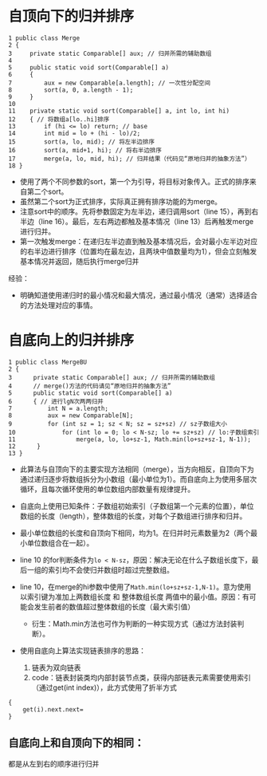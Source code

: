 # 自顶向下的归并排序
```
1 public class Merge
2 { 
3     private static Comparable[] aux; // 归并所需的辅助数组
4 
5     public static void sort(Comparable[] a)
6     { 
7         aux = new Comparable[a.length]; // 一次性分配空间
8         sort(a, 0, a.length - 1); 
9     }
10
11    private static void sort(Comparable[] a, int lo, int hi) 
12    { // 将数组a[lo..hi]排序
13        if (hi <= lo) return; // base
14        int mid = lo + (hi - lo)/2; 
15        sort(a, lo, mid); // 将左半边排序
16        sort(a, mid+1, hi); // 将右半边排序
17        merge(a, lo, mid, hi); // 归并结果（代码见“原地归并的抽象方法”）
18 }
```
- 使用了两个不同参数的sort，第一个为引导，将目标对象传入。正式的排序来自第二个sort。
- 虽然第二个sort为正式排序，实际真正拥有排序功能的为merge。
- 注意sort中的顺序。先将参数固定为左半边，递归调用sort（line 15），再到右半边（line 16）。最后，左右两边都触及基本情况（line 13）后再触发merge进行归并。
- 第一次触发merge：在递归左半边直到触及基本情况后，会对最小左半边对应的右半边进行排序（位置均在最左边，且两块中值数量均为1），但会立刻触发基本情况并返回，随后执行merge归并

经验：
- 明确知道使用递归时的最小情况和最大情况，通过最小情况（通常）选择适合的方法处理对应的事情。

# 自底向上的归并排序
```
1 public class MergeBU 
2 { 
3      private static Comparable[] aux; // 归并所需的辅助数组
4      // merge()方法的代码请见“原地归并的抽象方法”
5      public static void sort(Comparable[] a)
6      { // 进行lgN次两两归并
7          int N = a.length;
8          aux = new Comparable[N];
9          for (int sz = 1; sz < N; sz = sz+sz) // sz子数组大小
10             for (int lo = 0; lo < N-sz; lo += sz+sz) // lo:子数组索引
11                 merge(a, lo, lo+sz-1, Math.min(lo+sz+sz-1, N-1));
12      }
13 }
```
- 此算法与自顶向下的主要实现方法相同（merge），当方向相反，自顶向下为通过递归逐步将数组拆分为小数组（最小单位为1）。而自底向上为使用多层次循环，且每次循环使用的单位数组内部数量有规律提升。
- 自底向上使用已知条件：子数组初始索引（子数组第一个元素的位置），单位数组的长度（length），整体数组的长度，对每个子数组进行排序和归并。
- 最小单位数组的长度和自顶向下相同，均为1。在归并时元素数量为2（两个最小单位数组合在一起）。
- line 10 的for判断条件为`lo < N-sz`，原因：解决无论在什么子数组长度下，最后一组的索引均不会使归并数组时超过完整数组。
- line 10，在merge的hi参数中使用了`Math.min(lo+sz+sz-1,N-1)`。意为使用 以索引键为准加上两数组长度 和 整体数组长度 两值中的最小值。原因：有可能会发生前者的数值超过整体数组的长度（最大索引值）
	- 衍生：Math.min方法也可作为判断的一种实现方式（通过方法封装判断）。

- 使用自底向上算法实现链表排序的思路：
	1. 链表为双向链表
	2. code：链表封装类均内部封装节点类，获得内部链表元素需要使用索引（通过get(int index)），此方式使用了折半方式
```
{
    get(i).next.next=
}
```



## 自底向上和自顶向下的相同：
都是从左到右的顺序进行归并



